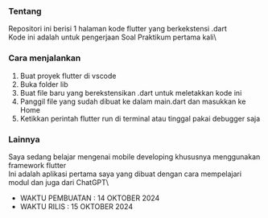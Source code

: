 ### Tentang
Repositori ini berisi 1 halaman kode flutter yang berkekstensi .dart\
Kode ini adalah untuk pengerjaan Soal Praktikum pertama kali\

### Cara menjalankan
  1. Buat proyek flutter di vscode
  2. Buka folder lib
  3. Buat file baru yang berekstensikan .dart untuk meletakkan kode ini
  4. Panggil file yang sudah dibuat ke dalam main.dart dan masukkan ke Home
  5. Ketikkan perintah flutter run di terminal atau tinggal pakai debugger saja

### Lainnya
Saya sedang belajar mengenai mobile developing khususnya menggunakan framework flutter\
Ini adalah aplikasi pertama saya yang dibuat dengan cara mempelajari modul dan juga dari ChatGPT\

- WAKTU PEMBUATAN : 14 OKTOBER 2024
- WAKTU RILIS : 15 OKTOBER 2024
  
